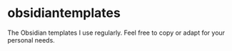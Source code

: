 # obsidiantemplates
The Obsidian templates I use regularly. Feel free to copy or adapt for your personal needs.
